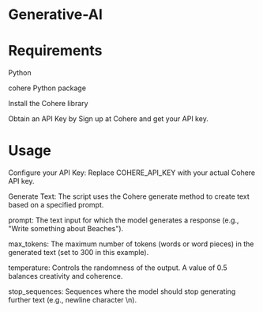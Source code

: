 # Generative-AI

# Requirements
Python

cohere Python package

Install the Cohere library

Obtain an API Key by Sign up at Cohere and get your API key.

# Usage
Configure your API Key: Replace COHERE_API_KEY with your actual Cohere API key.

Generate Text: The script uses the Cohere generate method to create text based on a specified prompt.

prompt: The text input for which the model generates a response (e.g., "Write something about Beaches").

max_tokens: The maximum number of tokens (words or word pieces) in the generated text (set to 300 in this example).

temperature: Controls the randomness of the output. A value of 0.5 balances creativity and coherence.

stop_sequences: Sequences where the model should stop generating further text (e.g., newline character \n).
